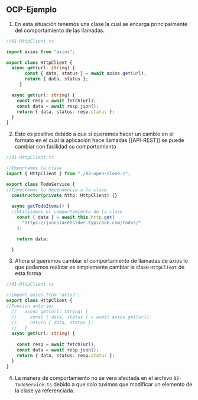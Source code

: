 ## **OCP-Ejemplo**
1. En esta situación tenemos una clase la cual se encarga principalmente del comportamiento de las llamadas.
```ts
//01-HttpClient.ts

import axios from "axios";

export class HttpClient {
  async get(url: string) {
       const { data, status } = await axios.get(url);
       return { data, status };
     }

  async get(url: string) {
    const resp = await fetch(url);
    const data = await resp.json();
    return { data, status: resp.status };
  }
}
```
2. Esto es positivo debido a que si queremos hacer un cambio en el formato en el cual la aplicación hace llamadas [[API-REST]] se puede cambiar con facilidad su comportamiento
```ts
//01-HttpClient.ts

//Importamos la clase
import { HttpClient } from "./02-open-close-c";

export class TodoService {
//Inyectamos la dependencia a la clase
  constructor(private http: HttpClient) {}
  
  async getTodoItems() {
  //Utilizamos el comportamiento de la clase
    const { data } = await this.http.get(
      "https://jsonplaceholder.typicode.com/todos/"
    );

    return data;

  }
```
3. Ahora si queremos cambiar el comportamiento de llamadas de axios lo que podemos realizar es simplemente cambiar la clase `HttpClient` de esta forma
```ts
//01-HttpClient.ts

//import axios from "axios";
export class HttpClient {
//Funcion anterior
  //   async get(url: string) {
  //     const { data, status } = await axios.get(url);
  //     return { data, status };
  //   }
  async get(url: string) {
  
    const resp = await fetch(url);
    const data = await resp.json();
    return { data, status: resp.status };
  }
}
```
4. La manera de comportamiento no se vera afectada en el archivo `02-TodoService.ts` debido a que solo tuvimos que modificar un elemento de la clase ya referenciada.

